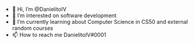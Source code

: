 - 👋 Hi, I’m @DanielitoIV
- 👀 I’m interested on software development
- 🌱 I’m currently learning about Computer Science in CS50 and external random courses
- 📫 How to reach me DanielitoIV#0001

<!---
DanielitoIV/DanielitoIV is a ✨ special ✨ repository because its `README.md` (this file) appears on your GitHub profile.
You can click the Preview link to take a look at your changes.
--->
